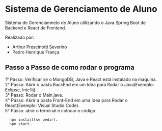 # Sistema de Gerenciamento de Aluno
 Sistema de Gerenciamneto de Aluno utilizando o Java Spring Boot de Backend e React de Frontend.  
 
 Realizado por:  
   - Arthur Prescinotti Severino  
   - Pedro Henrique França

## Passo a Passo de como rodar o programa
 1° Passo: Verificar se o MongoDB, Java e React está instalado na maquina.  
 2° Passo: Abrir o pasta BackEnd em um Idea para Rodar o Java(Exemplo: Eclipse, Intellij).  
 3° Passo: Rodar o Main.java.  
 4° Passo: Abrir a pasta Front-End em uma Idea para Rodar o React(Exemplo: Visual Studio Code).    
 5° Passo: abrir o terminal e colocar o código:  
 ```
   npm install(se pedir).  
   npm start.  

```
